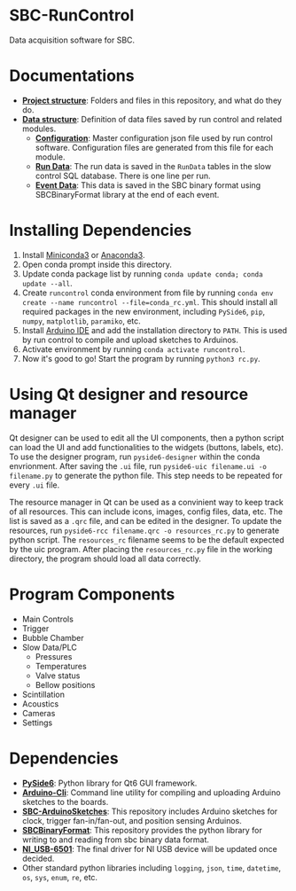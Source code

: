 
# SBC-RunControl
Data acquisition software for SBC.

# Documentations
- [**Project structure**](docs/project_structure.md): Folders and files in this repository, and what do they do.
- [**Data structure**](docs/data_format.md): Definition of data files saved by run control and related modules.
  - [**Configuration**](docs/data_format.md#configuration-file): Master configuration json file used by run control 
    software. Configuration files are generated from this file for each module.
  - [**Run Data**](docs/data_format.md#run-data): The run data is saved in the `RunData` tables in the slow control 
    SQL 
    database. There is one line per run.
  - [**Event Data**](docs/data_format.md#event-data): This data is saved in the SBC binary format using SBCBinaryFormat 
    library at the end of each event.

# Installing Dependencies
1. Install [Miniconda3](https://docs.conda.io/projects/miniconda/en/latest/miniconda-install.html) or [Anaconda3](https://docs.anaconda.com/free/anaconda/install/index.html).
2. Open conda prompt inside this directory.
3. Update conda package list by running `conda update conda; conda update --all`.
4. Create `runcontrol` conda environment from file by running `conda env create --name runcontrol --file=conda_rc.yml`. This should install all required packages in the new environment, including `PySide6`, `pip`, `numpy`, `matplotlib`, `paramiko`, etc.
5. Install [Arduino IDE](https://arduino.github.io/arduino-cli/0.35/installation/) and add the installation 
   directory to `PATH`. This is used by run control to compile and upload sketches to Arduinos.
6. Activate environment by running `conda activate runcontrol`.
7. Now it's good to go! Start the program by running `python3 rc.py`.

# Using Qt designer and resource manager
Qt designer can be used to edit all the UI components, then a python script can load the UI and add functionalities to the widgets (buttons, labels, etc). To use the designer program, run `pyside6-designer` within the conda envrionment. After saving the `.ui` file, run `pyside6-uic filename.ui -o filename.py` to generate the python file. This step needs to be repeated for every `.ui` file.

The resource manager in Qt can be used as a convinient way to keep track of all resources. This can include icons, images, config files, data, etc. The list is saved as a `.qrc` file, and can be edited in the designer. To update the resources, run `pyside6-rcc filename.qrc -o resources_rc.py` to generate python script. The `resources_rc` filename seems to be the default expected by the uic program. After placing the `resources_rc.py` file in the working directory, the program should load all data correctly.

# Program Components
- Main Controls
- Trigger
- Bubble Chamber
- Slow Data/PLC
    - Pressures
    - Temperatures
    - Valve status
    - Bellow positions
- Scintillation
- Acoustics
- Cameras
- Settings

# Dependencies
- [**PySide6**](https://pypi.org/project/PySide6/): Python library for Qt6 GUI framework.
- [**Arduino-Cli**](https://arduino.github.io/arduino-cli/0.35/): Command line utility for compiling and uploading Arduino sketches to the boards.
- [**SBC-ArduinoSketches**](https://github.com/SBC-Collaboration/SBC-ArduinoSketches): This repository includes Arduino sketches for clock, trigger fan-in/fan-out, and position sensing Arduinos.
- [**SBCBinaryFormat**](https://github.com/SBC-Collaboration/SBCBinaryFormat.git): This repository provides the python library for writing to and reading from sbc binary data format.
- [**NI_USB-6501**](https://github.com/shengzhiheng/NI_USB-6501): The final driver for NI USB device will be updated once decided.
- Other standard python libraries including `logging`, `json`, `time`, `datetime`, `os`, `sys`, `enum`, `re`, etc.